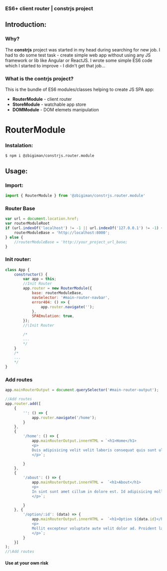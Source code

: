 ### ES6+ client router | constrjs project

## Introduction:

### Why?

The **constrjs** project was started in my head during searching for new job. I had to do some test task - create simple web app without using any JS framework or lib like Angular or ReactJS. I wrote some simple ES6 code which I started to improve - I didn't get that job... 

### What is the contrjs project?

This is the bundle of ES6 modules/classes helping to create JS SPA app:

* **RouterModule** - client router
* **StoreModule** - watchable app store
* **DOMModule** - DOM elemets manipulation

# RouterModule
### Instalation:

```
$ npm i @zbigiman/constrjs.router.module
```

## Usage:

### Import:

```javascript
import { RouterModule } from '@zbigiman/constrjs.router.module'
```

### Router Base

```javascript
var url = document.location.href;
var routerModuleRoot
if (url.indexOf('localhost') != -1 || url.indexOf('127.0.0.1') != -1) {
    routerModuleBase = 'http://localhost:8000';
} else {
    //routerModuleBase = 'http://your_project_url_base;
}
```

### Init router:

```javascript
class App {
    constructor() {
        var app = this;    
        //Init Router        
        app.router = new RouterModule({
            base: routerModuleBase,
            navSelector: '#main-router-navbar',
            error404: () => {
                app.router.navigate('');
            },
            SPAEmulation: true,
        });
        //\Init Router

        /*
        ...
        */
    }
    /*
    ...
    */
}
```
### Add routes
```javascript
app.mainRouterOutput = document.querySelector('#main-router-output');

//Add routes
app.router.add([
    {
        '': () => {
            app.router.navigate('/home');
        }
    },
    {
        '/home': () => {
            app.mainRouterOutput.innerHTML = `<h1>Home</h1>                    
            <p>
            Duis adipisicing velit velit laboris consequat quis sunt ullamco qui nulla cupidatat fugiat officia minim. Proident aute sint Lorem fugiat dolore consequat excepteur duis elit laboris nostrud ad irure. Dolor deserunt esse cillum pariatur fugiat culpa commodo in. Laborum deserunt occaecat ad ipsum anim. Velit amet minim ad sunt aliqua laboris sunt aute.
            </p>`;

        }
    },
    {
        '/about': () => {
            app.mainRouterOutput.innerHTML =  `<h1>About</h1>                    
            <p>
            In sint sunt amet cillum in dolore est. Id adipisicing mollit cillum duis eiusmod aute. Deserunt sit consequat ad dolor minim sit enim fugiat cupidatat proident ea adipisicing ea occaecat.
            </p>`;

        }
    }, {
        '/option/:id': (data) => {            
            app.mainRouterOutput.innerHTML =  `<h1>Option ${data.id}</h1>             
            <p>
            Mollit excepteur voluptate aute velit dolor ad. Proident labore reprehenderit sit aute. Officia cillum aute veniam proident irure aliquip elit elit quis ad excepteur do et nisi.
            </p>`;                                       
        }
    }]
);
//\Add routes 
```
#### Use at your own risk
